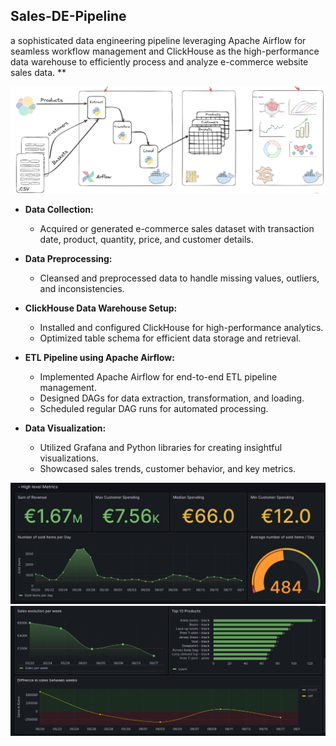 ## Sales-DE-Pipeline
a sophisticated data engineering pipeline leveraging Apache Airflow for seamless workflow management and ClickHouse as the high-performance data warehouse to efficiently process and analyze e-commerce website sales data.
**

![Alt text](source/arc.png)
- **Data Collection:**
  - Acquired or generated e-commerce sales dataset with transaction date, product, quantity, price, and customer details.

- **Data Preprocessing:**
  - Cleansed and preprocessed data to handle missing values, outliers, and inconsistencies.

- **ClickHouse Data Warehouse Setup:**
  - Installed and configured ClickHouse for high-performance analytics.
  - Optimized table schema for efficient data storage and retrieval.

- **ETL Pipeline using Apache Airflow:**
  - Implemented Apache Airflow for end-to-end ETL pipeline management.
  - Designed DAGs for data extraction, transformation, and loading.
  - Scheduled regular DAG runs for automated processing.

- **Data Visualization:**
  - Utilized Grafana and Python libraries for creating insightful visualizations.
  - Showcased sales trends, customer behavior, and key metrics.

![DV-1](source/DV-1.png)
![DV-2](source/DV-2.png)